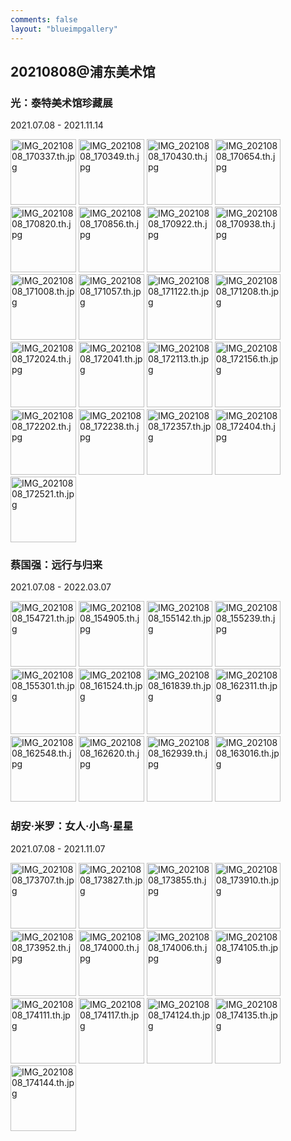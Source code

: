 ```yaml
---
comments: false
layout: "blueimpgallery"
---
```


## 20210808@浦东美术馆

### 光：泰特美术馆珍藏展
2021.07.08 - 2021.11.14

<div id="links"  class="links">
<a href="https://che.jakku.top/images/2021/09/17/IMG_20210808_170337.jpg"><img loading="lazy" width="105" height="105" src="https://che.jakku.top/images/2021/09/17/IMG_20210808_170337.th.jpg" alt="IMG_20210808_170337.th.jpg" border="0"></a>
<a href="https://che.jakku.top/images/2021/09/17/IMG_20210808_170349.jpg"><img loading="lazy" width="105" height="105" src="https://che.jakku.top/images/2021/09/17/IMG_20210808_170349.th.jpg" alt="IMG_20210808_170349.th.jpg" border="0"></a>
<a href="https://che.jakku.top/images/2021/09/17/IMG_20210808_170430.jpg"><img loading="lazy" width="105" height="105" src="https://che.jakku.top/images/2021/09/17/IMG_20210808_170430.th.jpg" alt="IMG_20210808_170430.th.jpg" border="0"></a>
<a href="https://che.jakku.top/images/2021/09/17/IMG_20210808_170654.jpg"><img loading="lazy" width="105" height="105" src="https://che.jakku.top/images/2021/09/17/IMG_20210808_170654.th.jpg" alt="IMG_20210808_170654.th.jpg" border="0"></a>
<a href="https://che.jakku.top/images/2021/09/17/IMG_20210808_170820.jpg"><img loading="lazy" width="105" height="105" src="https://che.jakku.top/images/2021/09/17/IMG_20210808_170820.th.jpg" alt="IMG_20210808_170820.th.jpg" border="0"></a>
<a href="https://che.jakku.top/images/2021/09/17/IMG_20210808_170856.jpg"><img loading="lazy" width="105" height="105" src="https://che.jakku.top/images/2021/09/17/IMG_20210808_170856.th.jpg" alt="IMG_20210808_170856.th.jpg" border="0"></a>
<a href="https://che.jakku.top/images/2021/09/17/IMG_20210808_170922.jpg"><img loading="lazy" width="105" height="105" src="https://che.jakku.top/images/2021/09/17/IMG_20210808_170922.th.jpg" alt="IMG_20210808_170922.th.jpg" border="0"></a>
<a href="https://che.jakku.top/images/2021/09/17/IMG_20210808_170938.jpg"><img loading="lazy" width="105" height="105" src="https://che.jakku.top/images/2021/09/17/IMG_20210808_170938.th.jpg" alt="IMG_20210808_170938.th.jpg" border="0"></a>
<a href="https://che.jakku.top/images/2021/09/17/IMG_20210808_171008.jpg"><img loading="lazy" width="105" height="105" src="https://che.jakku.top/images/2021/09/17/IMG_20210808_171008.th.jpg" alt="IMG_20210808_171008.th.jpg" border="0"></a>
<a href="https://che.jakku.top/images/2021/09/17/IMG_20210808_171057.jpg"><img loading="lazy" width="105" height="105" src="https://che.jakku.top/images/2021/09/17/IMG_20210808_171057.th.jpg" alt="IMG_20210808_171057.th.jpg" border="0"></a>
<a href="https://che.jakku.top/images/2021/09/17/IMG_20210808_171122.jpg"><img loading="lazy" width="105" height="105" src="https://che.jakku.top/images/2021/09/17/IMG_20210808_171122.th.jpg" alt="IMG_20210808_171122.th.jpg" border="0"></a>
<a href="https://che.jakku.top/images/2021/09/17/IMG_20210808_171208.jpg"><img loading="lazy" width="105" height="105" src="https://che.jakku.top/images/2021/09/17/IMG_20210808_171208.th.jpg" alt="IMG_20210808_171208.th.jpg" border="0"></a>
<a href="https://che.jakku.top/images/2021/09/17/IMG_20210808_172024.jpg"><img loading="lazy" width="105" height="105" src="https://che.jakku.top/images/2021/09/17/IMG_20210808_172024.th.jpg" alt="IMG_20210808_172024.th.jpg" border="0"></a>
<a href="https://che.jakku.top/images/2021/09/17/IMG_20210808_172041.jpg"><img loading="lazy" width="105" height="105" src="https://che.jakku.top/images/2021/09/17/IMG_20210808_172041.th.jpg" alt="IMG_20210808_172041.th.jpg" border="0"></a>
<a href="https://che.jakku.top/images/2021/09/17/IMG_20210808_172113.jpg"><img loading="lazy" width="105" height="105" src="https://che.jakku.top/images/2021/09/17/IMG_20210808_172113.th.jpg" alt="IMG_20210808_172113.th.jpg" border="0"></a>
<a href="https://che.jakku.top/images/2021/09/17/IMG_20210808_172156.jpg"><img loading="lazy" width="105" height="105" src="https://che.jakku.top/images/2021/09/17/IMG_20210808_172156.th.jpg" alt="IMG_20210808_172156.th.jpg" border="0"></a>
<a href="https://che.jakku.top/images/2021/09/17/IMG_20210808_172202.jpg"><img loading="lazy" width="105" height="105" src="https://che.jakku.top/images/2021/09/17/IMG_20210808_172202.th.jpg" alt="IMG_20210808_172202.th.jpg" border="0"></a>
<a href="https://che.jakku.top/images/2021/09/17/IMG_20210808_172238.jpg"><img loading="lazy" width="105" height="105" src="https://che.jakku.top/images/2021/09/17/IMG_20210808_172238.th.jpg" alt="IMG_20210808_172238.th.jpg" border="0"></a>
<a href="https://che.jakku.top/images/2021/09/17/IMG_20210808_172357.jpg"><img loading="lazy" width="105" height="105" src="https://che.jakku.top/images/2021/09/17/IMG_20210808_172357.th.jpg" alt="IMG_20210808_172357.th.jpg" border="0"></a>
<a href="https://che.jakku.top/images/2021/09/17/IMG_20210808_172404.jpg"><img loading="lazy" width="105" height="105" src="https://che.jakku.top/images/2021/09/17/IMG_20210808_172404.th.jpg" alt="IMG_20210808_172404.th.jpg" border="0"></a>
<a href="https://che.jakku.top/images/2021/09/17/IMG_20210808_172521.jpg"><img loading="lazy" width="105" height="105" src="https://che.jakku.top/images/2021/09/17/IMG_20210808_172521.th.jpg" alt="IMG_20210808_172521.th.jpg" border="0"></a>
</div>

### 蔡国强：远行与归来 
2021.07.08 - 2022.03.07

<div id="links"  class="links">
<a href="https://che.jakku.top/images/2021/09/17/IMG_20210808_154721.jpg"><img loading="lazy" width="105" height="105" src="https://che.jakku.top/images/2021/09/17/IMG_20210808_154721.th.jpg" alt="IMG_20210808_154721.th.jpg" border="0"></a>
<a href="https://che.jakku.top/images/2021/09/17/IMG_20210808_154905.jpg"><img loading="lazy" width="105" height="105" src="https://che.jakku.top/images/2021/09/17/IMG_20210808_154905.th.jpg" alt="IMG_20210808_154905.th.jpg" border="0"></a>
<a href="https://che.jakku.top/images/2021/09/17/IMG_20210808_155142.jpg"><img loading="lazy" width="105" height="105" src="https://che.jakku.top/images/2021/09/17/IMG_20210808_155142.th.jpg" alt="IMG_20210808_155142.th.jpg" border="0"></a>
<a href="https://che.jakku.top/images/2021/09/17/IMG_20210808_155239.jpg"><img loading="lazy" width="105" height="105" src="https://che.jakku.top/images/2021/09/17/IMG_20210808_155239.th.jpg" alt="IMG_20210808_155239.th.jpg" border="0"></a>
<a href="https://che.jakku.top/images/2021/09/17/IMG_20210808_155301.jpg"><img loading="lazy" width="105" height="105" src="https://che.jakku.top/images/2021/09/17/IMG_20210808_155301.th.jpg" alt="IMG_20210808_155301.th.jpg" border="0"></a>
<a href="https://che.jakku.top/images/2021/09/17/IMG_20210808_161524.jpg"><img loading="lazy" width="105" height="105" src="https://che.jakku.top/images/2021/09/17/IMG_20210808_161524.th.jpg" alt="IMG_20210808_161524.th.jpg" border="0"></a>
<a href="https://che.jakku.top/images/2021/09/17/IMG_20210808_161839.jpg"><img loading="lazy" width="105" height="105" src="https://che.jakku.top/images/2021/09/17/IMG_20210808_161839.th.jpg" alt="IMG_20210808_161839.th.jpg" border="0"></a>
<a href="https://che.jakku.top/images/2021/09/17/IMG_20210808_162311.jpg"><img loading="lazy" width="105" height="105" src="https://che.jakku.top/images/2021/09/17/IMG_20210808_162311.th.jpg" alt="IMG_20210808_162311.th.jpg" border="0"></a>
<a href="https://che.jakku.top/images/2021/09/17/IMG_20210808_162548.jpg"><img loading="lazy" width="105" height="105" src="https://che.jakku.top/images/2021/09/17/IMG_20210808_162548.th.jpg" alt="IMG_20210808_162548.th.jpg" border="0"></a>
<a href="https://che.jakku.top/images/2021/09/17/IMG_20210808_162620.jpg"><img loading="lazy" width="105" height="105" src="https://che.jakku.top/images/2021/09/17/IMG_20210808_162620.th.jpg" alt="IMG_20210808_162620.th.jpg" border="0"></a>
<a href="https://che.jakku.top/images/2021/09/17/IMG_20210808_162939.jpg"><img loading="lazy" width="105" height="105" src="https://che.jakku.top/images/2021/09/17/IMG_20210808_162939.th.jpg" alt="IMG_20210808_162939.th.jpg" border="0"></a>
<a href="https://che.jakku.top/images/2021/09/17/IMG_20210808_163016.jpg"><img loading="lazy" width="105" height="105"　src="https://che.jakku.top/images/2021/09/17/IMG_20210808_163016.th.jpg" alt="IMG_20210808_163016.th.jpg" border="0"></a>
</div>

### 胡安·米罗：女人·小鸟·星星
2021.07.08 - 2021.11.07


<div id="links"  class="links">
<a href="https://che.jakku.top/images/2021/09/17/IMG_20210808_173707.jpg"><img loading="lazy" width="105" height="105" src="https://che.jakku.top/images/2021/09/17/IMG_20210808_173707.th.jpg" alt="IMG_20210808_173707.th.jpg" border="0"></a>
<a href="https://che.jakku.top/images/2021/09/17/IMG_20210808_173827.jpg"><img loading="lazy" width="105" height="105" src="https://che.jakku.top/images/2021/09/17/IMG_20210808_173827.th.jpg" alt="IMG_20210808_173827.th.jpg" border="0"></a>
<a href="https://che.jakku.top/images/2021/09/17/IMG_20210808_173855.jpg"><img loading="lazy" width="105" height="105" src="https://che.jakku.top/images/2021/09/17/IMG_20210808_173855.th.jpg" alt="IMG_20210808_173855.th.jpg" border="0"></a>
<a href="https://che.jakku.top/images/2021/09/17/IMG_20210808_173910.jpg"><img loading="lazy" width="105" height="105" src="https://che.jakku.top/images/2021/09/17/IMG_20210808_173910.th.jpg" alt="IMG_20210808_173910.th.jpg" border="0"></a>
<a href="https://che.jakku.top/images/2021/09/17/IMG_20210808_173952.jpg"><img loading="lazy" width="105" height="105" src="https://che.jakku.top/images/2021/09/17/IMG_20210808_173952.th.jpg" alt="IMG_20210808_173952.th.jpg" border="0"></a>
<a href="https://che.jakku.top/images/2021/09/17/IMG_20210808_174000.jpg"><img loading="lazy" width="105" height="105" src="https://che.jakku.top/images/2021/09/17/IMG_20210808_174000.th.jpg" alt="IMG_20210808_174000.th.jpg" border="0"></a>
<a href="https://che.jakku.top/images/2021/09/17/IMG_20210808_174006.jpg"><img loading="lazy" width="105" height="105" src="https://che.jakku.top/images/2021/09/17/IMG_20210808_174006.th.jpg" alt="IMG_20210808_174006.th.jpg" border="0"></a>
<a href="https://che.jakku.top/images/2021/09/17/IMG_20210808_174105.jpg"><img loading="lazy" width="105" height="105" src="https://che.jakku.top/images/2021/09/17/IMG_20210808_174105.th.jpg" alt="IMG_20210808_174105.th.jpg" border="0"></a>
<a href="https://che.jakku.top/images/2021/09/17/IMG_20210808_174111.jpg"><img loading="lazy" width="105" height="105" src="https://che.jakku.top/images/2021/09/17/IMG_20210808_174111.th.jpg" alt="IMG_20210808_174111.th.jpg" border="0"></a>
<a href="https://che.jakku.top/images/2021/09/17/IMG_20210808_174117.jpg"><img loading="lazy" width="105" height="105" src="https://che.jakku.top/images/2021/09/17/IMG_20210808_174117.th.jpg" alt="IMG_20210808_174117.th.jpg" border="0"></a>
<a href="https://che.jakku.top/images/2021/09/17/IMG_20210808_174124.jpg"><img loading="lazy" width="105" height="105" src="https://che.jakku.top/images/2021/09/17/IMG_20210808_174124.th.jpg" alt="IMG_20210808_174124.th.jpg" border="0"></a>
<a href="https://che.jakku.top/images/2021/09/17/IMG_20210808_174135.jpg"><img loading="lazy" width="105" height="105" src="https://che.jakku.top/images/2021/09/17/IMG_20210808_174135.th.jpg" alt="IMG_20210808_174135.th.jpg" border="0"></a>
<a href="https://che.jakku.top/images/2021/09/17/IMG_20210808_174144.jpg"><img loading="lazy" width="105" height="105" src="https://che.jakku.top/images/2021/09/17/IMG_20210808_174144.th.jpg" alt="IMG_20210808_174144.th.jpg" border="0"></a>
</div>